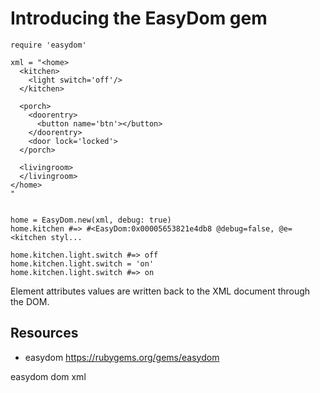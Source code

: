 # Introducing the EasyDom gem

    require 'easydom'

    xml = "<home>
      <kitchen>
        <light switch='off'/>
      </kitchen>

      <porch>
        <doorentry>
          <button name='btn'></button>
        </doorentry>
        <door lock='locked'>
      </porch>

      <livingroom>
      </livingroom>
    </home>
    "


    home = EasyDom.new(xml, debug: true)
    home.kitchen #=> #<EasyDom:0x00005653821e4db8 @debug=false, @e=<kitchen styl...

    home.kitchen.light.switch #=> off
    home.kitchen.light.switch = 'on'
    home.kitchen.light.switch #=> on


Element attributes values are written back to the XML document through the DOM.

## Resources

* easydom https://rubygems.org/gems/easydom

easydom dom xml
